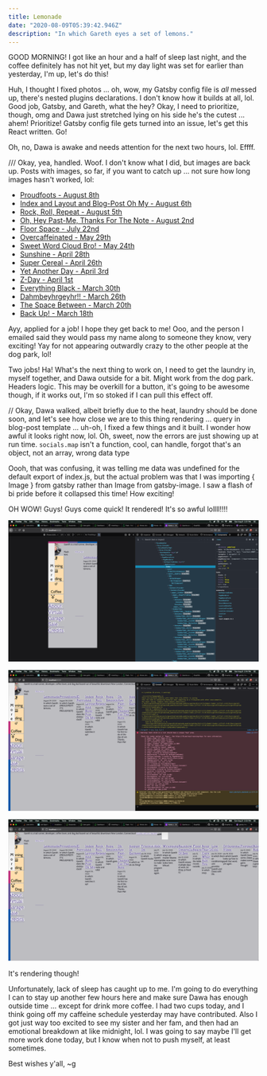 ```yaml
---
title: Lemonade
date: "2020-08-09T05:39:42.946Z"
description: "In which Gareth eyes a set of lemons."
---
```


GOOD MORNING! I got like an hour and a half of sleep last night, and the coffee definitely has not hit yet, but my day light was set for earlier than yesterday, I'm up, let's do this!

Huh, I thought I fixed photos ... oh, wow, my Gatsby config file is _all_ messed up, there's nested plugins declarations. I don't know how it builds at all, lol. Good job, Gatsby, and Gareth, what the hey? Okay, I need to prioritize, though, omg and Dawa just stretched lying on his side he's the cutest ... ahem! Prioritize! Gatsby config file gets turned into an issue, let's get this React written. Go!

Oh, no, Dawa is awake and needs attention for the next two hours, lol. Effff.

/// Okay, yea, handled. Woof. I don't know what I did, but images are back up. Posts with images, so far, if you want to catch up ... not sure how long images hasn't worked, lol:

- [Proudfoots - August 8th](http://garethfield.com/proudfoots/)
- [Index and Layout and Blog-Post Oh My - August 6th](http://garethfield.com/index-and-layout-and-blog-post-oh-my/)
- [Rock, Roll, Repeat - August 5th](http://garethfield.com/rock,-roll,-repeat/)
- [Oh, Hey Past-Me, Thanks For The Note - August 2nd](http://garethfield.com/oh,-hey-past-me,-thanks-for-the-note/)
- [Floor Space - July 22nd](http://garethfield.com/floor-space/)
- [Overcaffeinated - May 29th](http://garethfield.com/overcaffeinated/)
- [Sweet Word Cloud Bro! - May 24th](http://garethfield.com/sweet-word-cloud-bro/)
- [Sunshine - April 28th](http://garethfield.com/sunshine/)
- [Super Cereal - April 26th](http://garethfield.com/super-cereal/)
- [Yet Another Day - April 3rd](http://garethfield.com/yet-another-day/)
- [Z-Day - April 1st](http://garethfield.com/z-day/)
- [Everything Black - March 30th](http://garethfield.com/everything-black/)
- [Dahmbeyhrgeyhr!! - March 26th](http://garethfield.com/dahmbeyhrgeyhr/)
- [The Space Between - March 20th](http://garethfield.com/the-space-between/)
- [Back Up! - March 18th](http://garethfield.com/back-up/)

Ayy, applied for a job! I hope they get back to me! Ooo, and the person I emailed said they would pass my name along to someone they know, very exciting! Yay for not appearing outwardly crazy to the other people at the dog park, lol!

Two jobs! Ha! What's the next thing to work on, I need to get the laundry in, myself together, and Dawa outside for a bit. Might work from the dog park. Headers logic. This may be overkill for a button, it's going to be awesome though, if it works out, I'm so stoked if I can pull this effect off.

// Okay, Dawa walked, albeit briefly due to the heat, laundry should be done soon, and let's see how close we are to this thing rendering ... query in blog-post template ... uh-oh, I fixed a few things and it built. I wonder how awful it looks right now, lol. Oh, sweet, now the errors are just showing up at run time. `socials.map` isn't a function, cool, can handle, forgot that's an object, not an array, wrong data type

Oooh, that was confusing, it was telling me data was undefined for the default export of index.js, but the actual problem was that I was importing { Image } from gatsby rather than Image from gatsby-image. I saw a flash of bi pride before it collapsed this time! How exciting!

OH WOW! Guys! Guys come quick! It rendered! It's so awful lollll!!!!

![Mobile bad](./mobileBad.png)

![Wow, so bad](./soBad.png)

![Full glory](./fullGlory.png)

It's rendering though!

Unfortunately, lack of sleep has caught up to me. I'm going to do everything I can to stay up another few hours here and make sure Dawa has enough outside time ... except for drink more coffee. I had two cups today, and I think going off my caffeine schedule yesterday may have contributed. Also I got just way too excited to see my sister and her fam, and then had an emotional breakdown at like midnight, lol. I was going to say maybe I'll get more work done today, but I know when not to push myself, at least sometimes.

Best wishes y'all,
~g
